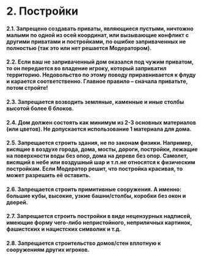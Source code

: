 # 2. Постройки

#### 2.1. Запрещено создавать приваты, являющиеся пустыми, ничтожно малыми по одной из осей координат, или вызывающие конфликт с другими приватами и постройками, по ошибке заприваченных не полностью (так это или нет решается Модератором).

#### 2.2. Если ваш не заприваченный дом оказался под чужим приватом, то он передается во владение игроку, который заприватил территорию. Недовольство по этому поводу приравнивается к флуду и карается соответственно. Главное правило – сначала приватьте, потом стройте!

#### 2.3. Запрещается возводить земляные, каменные и иные столбы высотой более 6 блоков.

#### 2.4. Дом должен состоять как минимум из 2-3 основных материалов (или цветов). Не допускается использование 1 материала для дома.

#### 2.5. Запрещается строить здания, не по законам физики. Например, висящие в воздухе города, дома, мосты, дороги, постройки, лежащие на поверхности воды без опор, дома на дереве без опор. Самолет, висящий в небе или воздушный шар и т.п.не относятся к физическим постройкам. Если Модератор решит, что постройка красивая, то может разрешить её оставить.

#### 2.6. Запрещается строить примитивные сооружения. А именно: большие кубы, высокие, узкие башни/столбы, коробки без окон и дверей.

#### 2.7. Запрещается строить постройки в виде нецензурных надписей, имеющие форму чего-либо непристойного, неприличных картинок, фашистских и нацистских символик и т.д.

#### 2.8. Запрещается строительство домов/стен вплотную к сооружениям других игроков.
